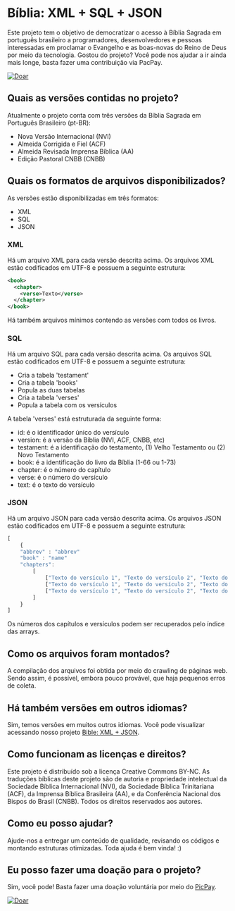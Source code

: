 # Bíblia: XML + SQL + JSON
Este projeto tem o objetivo de democratizar o acesso à Bíblia Sagrada em português brasileiro a programadores, desenvolvedores e pessoas interessadas em proclamar o Evangelho e as boas-novas do Reino de Deus por meio da tecnologia. Gostou do projeto? Você pode nos ajudar a ir ainda mais longe, basta fazer uma contribuição via PacPay.

[![Doar](https://upload.wikimedia.org/wikipedia/commons/5/5e/PicPay_Logogrande.png)](https://app.picpay.com/user/orion.is)

## Quais as versões contidas no projeto?
Atualmente o projeto conta com três versões da Bíblia Sagrada em Português Brasileiro (pt-BR):
- Nova Versão Internacional (NVI)
- Almeida Corrigida e Fiel (ACF)
- Almeida Revisada Imprensa Bíblica (AA)
- Edição Pastoral CNBB (CNBB)

## Quais os formatos de arquivos disponibilizados?
As versões estão disponibilizadas em três formatos:
- XML
- SQL
- JSON

### XML
Há um arquivo XML para cada versão descrita acima. Os arquivos XML estão codificados em UTF-8 e possuem a seguinte estrutura:
```xml
<book>
  <chapter>
    <verse>Texto</verse>
  </chapter>
</book>
```

Há também arquivos mínimos contendo as versões com todos os livros.

### SQL
Há um arquivo SQL para cada versão descrita acima. Os arquivos SQL estão codificados em UTF-8 e possuem a seguinte estrutura:
- Cria a tabela 'testament'
- Cria a tabela 'books'
- Popula as duas tabelas
- Cria a tabela 'verses'
- Popula a tabela com os versículos

A tabela 'verses' está estruturada da seguinte forma:
- id: é o identificador único do versículo
- version: é a versão da Bíblia (NVI, ACF, CNBB, etc)
- testament: é a identificação do testamento, (1) Velho Testamento ou (2) Novo Testamento
- book: é a identificação do livro da Bíblia (1-66 ou 1-73)
- chapter: é o número do capítulo
- verse: é o número do versículo
- text: é o texto do versículo

### JSON
Há um arquivo JSON para cada versão descrita acima. Os arquivos JSON estão codificados em UTF-8 e possuem a seguinte estrutura:
```javascript
[
	{
	"abbrev" : "abbrev"
	"book" : "name"
	"chapters": 
		[
			["Texto do versículo 1", "Texto do versículo 2", "Texto do versculo 3", "..."],
			["Texto do versículo 1", "Texto do versículo 2", "Texto do versculo 3", "..."],
			["Texto do versículo 1", "Texto do versículo 2", "Texto do versculo 3", "..."]
		]
	}
]
```
Os números dos capítulos e versículos podem ser recuperados pelo índice das arrays.

## Como os arquivos foram montados?
A compilação dos arquivos foi obtida por meio do crawling de páginas web. Sendo assim, é possível, embora pouco provável, que haja pequenos erros de coleta.

## Há também versões em outros idiomas?
Sim, temos versões em muitos outros idiomas. Você pode visualizar acessando nosso projeto [Bible: XML + JSON](https://github.com/thiagobodruk/bible).

## Como funcionam as licenças e direitos?
Este projeto é distribuído sob a licença Creative Commons BY-NC. As traduções bíblicas deste projeto são de autoria e propriedade intelectual da Sociedade Bíblica Internacional (NVI), da Sociedade Bíblica Trinitariana (ACF), da Imprensa Bíblica Brasileira (AA), e da Conferência Nacional dos Bispos do Brasil (CNBB). Todos os direitos reservados aos autores.

## Como eu posso ajudar?
Ajude-nos a entregar um conteúdo de qualidade, revisando os códigos e montando estruturas otimizadas. Toda ajuda é bem vinda! :)

## Eu posso fazer uma doação para o projeto?
Sim, você pode! Basta fazer uma doação voluntária por meio do [PicPay](https://app.picpay.com/user/orion.is).


[![Doar](https://upload.wikimedia.org/wikipedia/commons/5/5e/PicPay_Logogrande.png)](https://app.picpay.com/user/orion.is)
